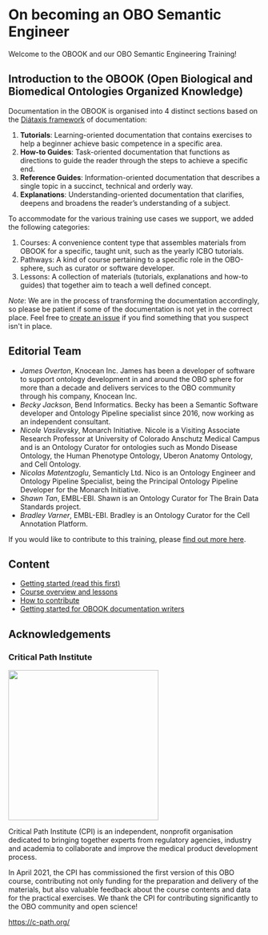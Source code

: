 # On becoming an OBO Semantic Engineer

Welcome to the OBOOK and our OBO Semantic Engineering Training!

## Introduction to the OBOOK (Open Biological and Biomedical Ontologies Organized Knowledge)

Documentation in the OBOOK is organised into 4 distinct sections based on the [Diátaxis framework](https://diataxis.fr/) of documentation: 

1. **Tutorials**: Learning-oriented documentation that contains exercises to help a beginner achieve basic competence in a specific area. 
1. **How-to Guides**: Task-oriented documentation that functions as directions to guide the reader through the steps to achieve a specific end.
1. **Reference Guides**: Information-oriented documentation that describes a single topic in a succinct, technical and orderly way.
1. **Explanations**: Understanding-oriented documentation that clarifies, deepens and broadens the reader’s understanding of a subject.

To accommodate for the various training use cases we support, we added the following categories:

1. Courses: A convenience content type that assembles materials from OBOOK for a specific, taught unit, such as the yearly ICBO tutorials.
1. Pathways: A kind of course pertaining to a specific role in the OBO-sphere, such as curator or software developer.
1. Lessons: A collection of materials (tutorials, explanations and how-to guides) that together aim to teach a well defined concept.

*Note*: We are in the process of transforming the documentation accordingly, so please be patient if some of the documentation is not yet in the correct place. Feel free to [create an issue](https://github.com/OBOAcademy/obook/issues) if you find something that you suspect isn't in place.

## Editorial Team

- *James Overton*, Knocean Inc. James has been a developer of software to support ontology development in and around the OBO sphere for more than a decade and delivers services to the OBO community through his company, Knocean Inc.
- *Becky Jackson*, Bend Informatics. Becky has been a Semantic Software developer and Ontology Pipeline specialist since 2016, now working as an independent consultant. 
- *Nicole Vasilevsky*, Monarch Initiative. Nicole is a Visiting Associate Research Professor at University of Colorado Anschutz Medical Campus and is an Ontology Curator for ontologies such as Mondo Disease Ontology, the Human Phenotype Ontology, Uberon Anatomy Ontology, and Cell Ontology.
- *Nicolas Matentzoglu*, Semanticly Ltd. Nico is an Ontology Engineer and Ontology Pipeline Specialist, being the Principal Ontology Pipeline Developer for the Monarch Initiative.
- *Shawn Tan*, EMBL-EBI. Shawn is an Ontology Curator for The Brain Data Standards project.
- *Bradley Varner*, EMBL-EBI. Bradley is an Ontology Curator for the Cell Annotation Platform.

If you would like to contribute to this training, please [find out more here](contributing.md).

## Content
- [Getting started (read this first)](getting-started.md)
- [Course overview and lessons](overview.md)
- [How to contribute](contributing.md)
- [Getting started for OBOOK documentation writers](getting-started-obook.md)

## Acknowledgements

### Critical Path Institute
<img src="https://user-images.githubusercontent.com/7070631/122019745-049ee500-cdbc-11eb-9ed0-3ac3ca717d9b.png" data-canonical-src="https://user-images.githubusercontent.com/7070631/122019745-049ee500-cdbc-11eb-9ed0-3ac3ca717d9b.png" width="300" />

Critical Path Institute (CPI) is an independent, nonprofit organisation dedicated to bringing together experts from regulatory agencies, industry and academia to collaborate and improve the medical product development process.

In April 2021, the CPI has commissioned the first version of this OBO course, contributing not only funding for the preparation and delivery of the materials, but also valuable feedback about the course contents and data for the practical exercises. We thank the CPI for contributing significantly to the OBO community and open science!

https://c-path.org/

